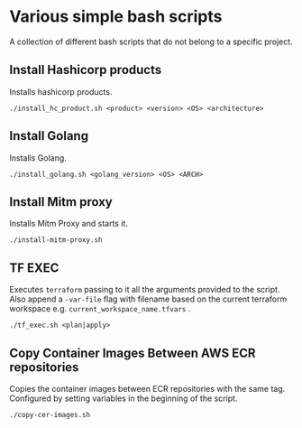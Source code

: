 # Various simple bash scripts

A collection of different bash scripts that do not belong to a specific project.

## Install Hashicorp products

Installs hashicorp products.

`./install_hc_product.sh <product> <version> <OS> <architecture>`

## Install Golang

Installs Golang.

`./install_golang.sh <golang_version> <OS> <ARCH>`

## Install Mitm proxy

Installs Mitm Proxy and starts it.

`./install-mitm-proxy.sh`
  
## TF EXEC

Executes `terraform` passing to it all the arguments provided to the script. Also append a `-var-file` flag with filename based on the current terraform workspace e.g. `current_workspace_name.tfvars` .

`./tf_exec.sh <plan|apply>`

## Copy Container Images Between AWS ECR repositories

Copies the container images between ECR repositories with the same tag. Configured by setting variables in the beginning of the script.

`./copy-cer-images.sh`
